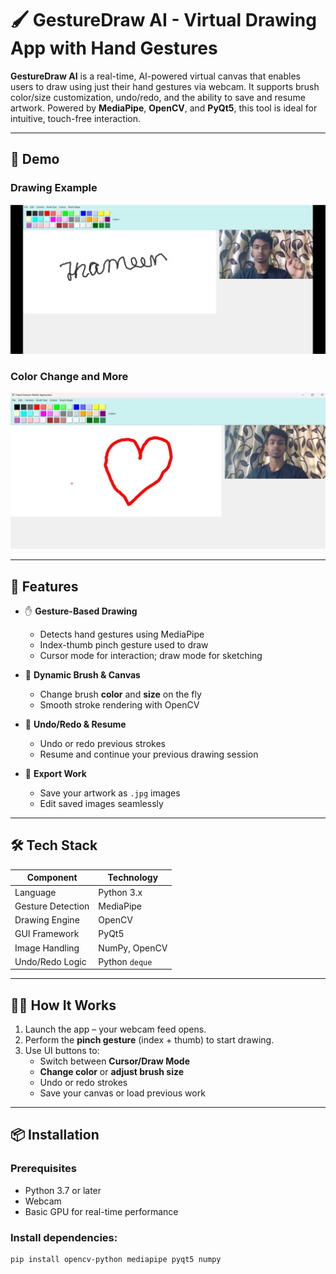 # 🖌️ GestureDraw AI - Virtual Drawing App with Hand Gestures

**GestureDraw AI** is a real-time, AI-powered virtual canvas that enables users to draw using just their hand gestures via webcam. It supports brush color/size customization, undo/redo, and the ability to save and resume artwork. Powered by **MediaPipe**, **OpenCV**, and **PyQt5**, this tool is ideal for intuitive, touch-free interaction.

---

## 📸 Demo

### Drawing Example
![Drawing 1](screenshots/drawing1.jpg)

### Color Change and More
![Drawing 2](screenshots/drawing2.jpg)

---

## 🚀 Features

- ✋ **Gesture-Based Drawing**
  - Detects hand gestures using MediaPipe
  - Index-thumb pinch gesture used to draw
  - Cursor mode for interaction; draw mode for sketching

- 🎨 **Dynamic Brush & Canvas**
  - Change brush **color** and **size** on the fly
  - Smooth stroke rendering with OpenCV

- 🔁 **Undo/Redo & Resume**
  - Undo or redo previous strokes
  - Resume and continue your previous drawing session

- 💾 **Export Work**
  - Save your artwork as `.jpg` images
  - Edit saved images seamlessly

---

## 🛠️ Tech Stack

| Component            | Technology          |
|---------------------|---------------------|
| Language            | Python 3.x          |
| Gesture Detection   | MediaPipe           |
| Drawing Engine      | OpenCV              |
| GUI Framework       | PyQt5               |
| Image Handling      | NumPy, OpenCV       |
| Undo/Redo Logic     | Python `deque`      |

---

## 🧑‍💻 How It Works

1. Launch the app – your webcam feed opens.
2. Perform the **pinch gesture** (index + thumb) to start drawing.
3. Use UI buttons to:
   - Switch between **Cursor/Draw Mode**
   - **Change color** or **adjust brush size**
   - Undo or redo strokes
   - Save your canvas or load previous work

---

## 📦 Installation

### Prerequisites
- Python 3.7 or later
- Webcam
- Basic GPU for real-time performance

### Install dependencies:
```bash
pip install opencv-python mediapipe pyqt5 numpy
